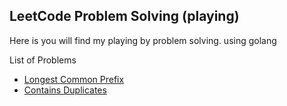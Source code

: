 ## LeetCode Problem Solving (playing)
Here is you will find my playing by problem solving. using golang 

List of Problems 
- [Longest Common Prefix ](./golang/longestCommonPrefix)
- [Contains Duplicates](./golang/contains_duplicate.go)